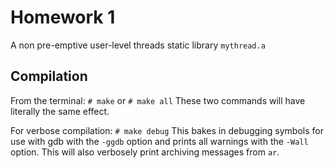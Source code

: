 Homework 1
==========
A non pre-emptive user-level threads static library `mythread.a`

Compilation
-----------
From the terminal:
`# make`
or
`# make all`
These two commands will have literally the same effect. 

For verbose compilation:
`# make debug`
This bakes in debugging symbols for use with gdb with the `-ggdb` option and prints all warnings with the `-Wall` option. This will also verbosely print archiving messages from `ar`.
